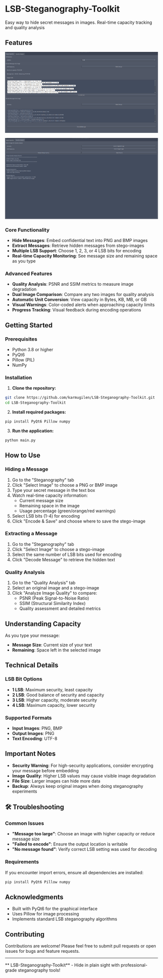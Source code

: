 # LSB-Steganography-Toolkit
Easy way to hide secret messages in images. Real-time capacity tracking and quality analysis 
    
## Features
![Application Screenshot](readmeImages/1.png)

![Application Screenshot](readmeImages/2.png)
  
### Core Functionality
- **Hide Messages**: Embed confidential text into PNG and BMP images
- **Extract Messages**: Retrieve hidden messages from stego-images
- **Multiple LSB Support**: Choose 1, 2, 3, or 4 LSB bits for encoding
- **Real-time Capacity Monitoring**: See message size and remaining space as you type

### Advanced Features
- **Quality Analysis**: PSNR and SSIM metrics to measure image degradation
- **Dual Image Comparison**: Compare any two images for quality analysis
- **Automatic Unit Conversion**: View capacity in Bytes, KB, MB, or GB
- **Visual Warnings**: Color-coded alerts when approaching capacity limits
- **Progress Tracking**: Visual feedback during encoding operations

## Getting Started

### Prerequisites
- Python 3.8 or higher
- PyQt6
- Pillow (PIL)
- NumPy

### Installation

1. **Clone the repository:**
```bash
git clone https://github.com/karmugilen/LSB-Steganography-Toolkit.git
cd LSB-Steganography-Toolkit
```

2. **Install required packages:**
```bash
pip install PyQt6 Pillow numpy
```

3. **Run the application:**
```bash
python main.py
```

## How to Use

### Hiding a Message
1. Go to the "Steganography" tab
2. Click "Select Image" to choose a PNG or BMP image
3. Type your secret message in the text box
4. Watch real-time capacity information:
   - Current message size
   - Remaining space in the image
   - Usage percentage (green/orange/red warnings)
5. Select LSB bits (1-4) for encoding
6. Click "Encode & Save" and choose where to save the stego-image

### Extracting a Message
1. Go to the "Steganography" tab
2. Click "Select Image" to choose a stego-image
3. Select the same number of LSB bits used for encoding
4. Click "Decode Message" to retrieve the hidden text

### Quality Analysis
1. Go to the "Quality Analysis" tab
2. Select an original image and a stego-image
3. Click "Analyze Image Quality" to compare:
   - PSNR (Peak Signal-to-Noise Ratio)
   - SSIM (Structural Similarity Index)
   - Quality assessment and detailed metrics

## Understanding Capacity

As you type your message:
- **Message Size**: Current size of your text
- **Remaining**: Space left in the selected image

## Technical Details

### LSB Bit Options
- **1 LSB**: Maximum security, least capacity
- **2 LSB**: Good balance of security and capacity
- **3 LSB**: Higher capacity, moderate security
- **4 LSB**: Maximum capacity, lower security

### Supported Formats
- **Input Images**: PNG, BMP
- **Output Images**: PNG
- **Text Encoding**: UTF-8

## Important Notes

- **Security Warning**: For high-security applications, consider encrypting your message before embedding
- **Image Quality**: Higher LSB values may cause visible image degradation
- **File Size**: Larger images can hide more data
- **Backup**: Always keep original images when doing steganography experiments

## 🛠 Troubleshooting

### Common Issues
- **"Message too large"**: Choose an image with higher capacity or reduce message size
- **"Failed to encode"**: Ensure the output location is writable
- **"No message found"**: Verify correct LSB setting was used for decoding

### Requirements
If you encounter import errors, ensure all dependencies are installed:
```bash
pip install PyQt6 Pillow numpy
```

## Acknowledgments

- Built with PyQt6 for the graphical interface
- Uses Pillow for image processing
- Implements standard LSB steganography algorithms

## Contributing

Contributions are welcome! Please feel free to submit pull requests or open issues for bugs and feature requests.

---

**
LSB-Steganography-Toolkit** - Hide in plain sight with professional-grade steganography tools!
